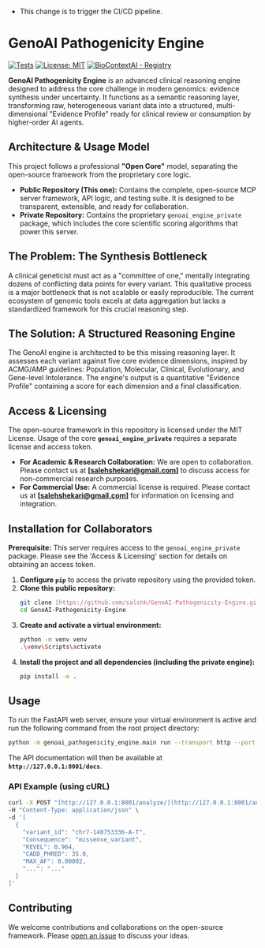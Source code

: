 * This change is to trigger the CI/CD pipeline.
# GenoAI Pathogenicity Engine

[![Tests](https://img-shields.io/github/actions/workflow/status/salshk/GenoAI-Pathogenicity-Engine/test.yaml?branch=main)](https://github.com/salshk/GenoAI-Pathogenicity-Engine/actions/workflows/test.yaml)
[![License: MIT](https://img-shields.io/badge/License-MIT-yellow.svg)](https://opensource.org/licenses/MIT)
[![BioContextAI - Registry](https://img-shields.io/badge/Registry-package?style=flat&label=BioContextAI&labelColor=%23fff&color=%233555a1&link=https%3A%2F%2Fbiocontext.ai%2Fregistry)](https://biocontext.ai/registry)

**GenoAI Pathogenicity Engine** is an advanced clinical reasoning engine designed to address the core challenge in modern genomics: evidence synthesis under uncertainty. It functions as a semantic reasoning layer, transforming raw, heterogeneous variant data into a structured, multi-dimensional "Evidence Profile" ready for clinical review or consumption by higher-order AI agents.

## Architecture & Usage Model

This project follows a professional **"Open Core"** model, separating the open-source framework from the proprietary core logic.

* **Public Repository (This one):** Contains the complete, open-source MCP server framework, API logic, and testing suite. It is designed to be transparent, extensible, and ready for collaboration.
* **Private Repository:** Contains the proprietary `genoai_engine_private` package, which includes the core scientific scoring algorithms that power this server.

## The Problem: The Synthesis Bottleneck

A clinical geneticist must act as a "committee of one," mentally integrating dozens of conflicting data points for every variant. This qualitative process is a major bottleneck that is not scalable or easily reproducible. The current ecosystem of genomic tools excels at data aggregation but lacks a standardized framework for this crucial reasoning step.

## The Solution: A Structured Reasoning Engine

The GenoAI engine is architected to be this missing reasoning layer. It assesses each variant against five core evidence dimensions, inspired by ACMG/AMP guidelines: Population, Molecular, Clinical, Evolutionary, and Gene-level Intolerance. The engine's output is a quantitative "Evidence Profile" containing a score for each dimension and a final classification.

## Access & Licensing

The open-source framework in this repository is licensed under the MIT License. Usage of the core **`genoai_engine_private`** requires a separate license and access token.

* **For Academic & Research Collaboration:** We are open to collaboration. Please contact us at **[salehshekari@gmail.com]** to discuss access for non-commercial research purposes.
* **For Commercial Use:** A commercial license is required. Please contact us at **[salehshekari@gmail.com]** for information on licensing and integration.

## Installation for Collaborators

**Prerequisite:** This server requires access to the `genoai_engine_private` package. Please see the 'Access & Licensing' section for details on obtaining an access token.

1.  **Configure `pip`** to access the private repository using the provided token.
2.  **Clone this public repository:**
    ```bash
    git clone [https://github.com/salshk/GenoAI-Pathogenicity-Engine.git](https://github.com/salshk/GenoAI-Pathogenicity-Engine.git)
    cd GenoAI-Pathogenicity-Engine
    ```
3.  **Create and activate a virtual environment:**
    ```bash
    python -m venv venv
    .\venv\Scripts\activate
    ```
4.  **Install the project and all dependencies (including the private engine):**
    ```bash
    pip install -e .
    ```

## Usage

To run the FastAPI web server, ensure your virtual environment is active and run the following command from the root project directory:
```bash
python -m genoai_pathogenicity_engine.main run --transport http --port 8001
```
The API documentation will then be available at **`http://127.0.0.1:8001/docs`**.

### API Example (using cURL)

```bash
curl -X POST "[http://127.0.0.1:8001/analyze/](http://127.0.0.1:8001/analyze/)" \
-H "Content-Type: application/json" \
-d '[
  {
    "variant_id": "chr7-140753336-A-T",
    "Consequence": "missense_variant",
    "REVEL": 0.964,
    "CADD_PHRED": 35.0,
    "MAX_AF": 0.00002,
    "...": "..." 
  }
]'
```

## Contributing

We welcome contributions and collaborations on the open-source framework. Please [open an issue](https://github.com/salshk/GenoAI-Pathogenicity-Engine/issues) to discuss your ideas.
